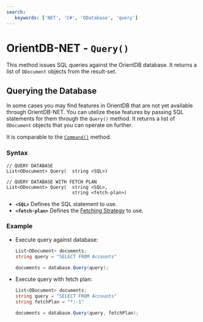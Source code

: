```yaml
---
search:
   keywords: ['NET', 'C#', 'ODatabase', 'query']
---
```


# OrientDB-NET - `Query()`

This method issues SQL queries against the OrientDB database.  It returns a list of `ODocument` objects from the result-set.

## Querying the Database

In some cases you may find features in OrientDB that are not yet available through OrientDB-NET.  You can utelize these features by passing SQL statements for them through the `Query()` method.  It returns a list of `ODocument` objects that you can operate on further.

It is comparable to the [`Command()`](NET-Database-Command.md) method.

### Syntax

```
// QUERY DATABASE
List<ODocument> Query(  string <SQL>)

// QUERY DATABASE WITH FETCH PLAN
List<ODocument> Query(  string <SQL>,
                        string <fetch-plan>)
```

- **`<SQL>`** Defines the SQL statement to use.
- **`<fetch-plan>`** Defines the [Fetching Strategy](Fetching-Strategies.md) to use.

### Example

- Execute query against database:

  ```csharp
  List<ODocument> documents;
  string query = "SELECT FROM Accounts"

  documents = database.Query(query);
  ```

- Execute query with fetch plan:

  ```csharp
  List<ODocument> documents;
  string query = "SELECT FROM Accounts"
  string fetchPlan = "*:-1"

  documents = database.Query(query, fetchPlan);
  ``` 

